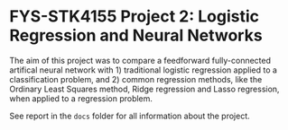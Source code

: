 # FYS-STK4155 Project 2: Logistic Regression and Neural Networks

The aim of this project was to compare a feedforward fully-connected artifical
neural network with 1) traditional logistic regression applied to a classification
problem, and 2) common regression methods, like the Ordinary Least Squares
method, Ridge regression and Lasso regression, when applied to a regression
problem.

See report in the `docs` folder for all information about the project.
